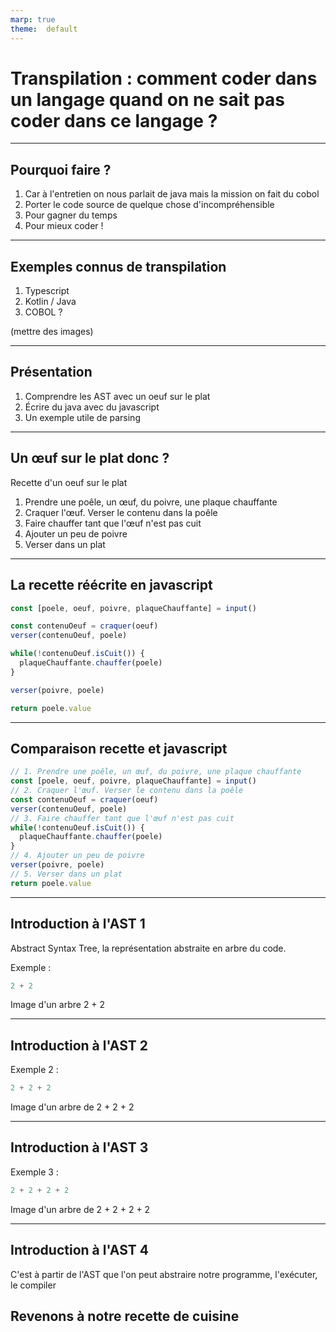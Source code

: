 ```yaml
---
marp: true
theme:  default
---
```


# Transpilation : comment coder dans un langage quand on ne sait pas coder dans ce langage ?

---

## Pourquoi faire ?

1. Car à l'entretien on nous parlait de java mais la mission on fait du cobol
2. Porter le code source de quelque chose d'incompréhensible
3. Pour gagner du temps
4. Pour mieux coder !

---

## Exemples connus de transpilation

1. Typescript
2. Kotlin / Java
3. COBOL ?

(mettre des images)

---

## Présentation

1. Comprendre les AST avec un oeuf sur le plat
2. Écrire du java avec du javascript
3. Un exemple utile de parsing

---

## Un œuf sur le plat donc ?

Recette d'un oeuf sur le plat

1. Prendre une poêle, un œuf, du poivre, une plaque chauffante
2. Craquer l'œuf. Verser le contenu dans la poêle
3. Faire chauffer tant que l'œuf n'est pas cuit
4. Ajouter un peu de poivre
5. Verser dans un plat

---

## La recette réécrite en javascript

```js
const [poele, oeuf, poivre, plaqueChauffante] = input()

const contenuOeuf = craquer(oeuf)
verser(contenuOeuf, poele)

while(!contenuOeuf.isCuit()) {
  plaqueChauffante.chauffer(poele)
}

verser(poivre, poele)

return poele.value
```

---

## Comparaison recette et javascript

```js
// 1. Prendre une poêle, un œuf, du poivre, une plaque chauffante
const [poele, oeuf, poivre, plaqueChauffante] = input()
// 2. Craquer l'œuf. Verser le contenu dans la poêle
const contenuOeuf = craquer(oeuf)
verser(contenuOeuf, poele)
// 3. Faire chauffer tant que l'œuf n'est pas cuit
while(!contenuOeuf.isCuit()) {
  plaqueChauffante.chauffer(poele)
}
// 4. Ajouter un peu de poivre
verser(poivre, poele)
// 5. Verser dans un plat
return poele.value
```

---

## Introduction à l'AST 1

Abstract Syntax Tree, la représentation abstraite en arbre du code.

Exemple :

```js
2 + 2
```

Image d'un arbre 2 + 2

---

## Introduction à l'AST 2

Exemple 2 :

```js
2 + 2 + 2
```

Image d'un arbre de 2 + 2 + 2

---

## Introduction à l'AST 3

Exemple 3 :

```js
2 + 2 + 2 + 2
```

Image d'un arbre de 2 + 2 + 2 + 2

---

## Introduction à l'AST 4

C'est à partir de l'AST que l'on peut abstraire notre programme, l'exécuter, le compiler

## Revenons à notre recette de cuisine

